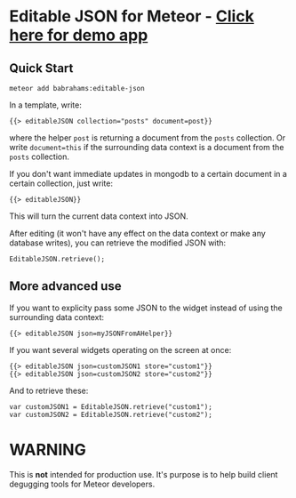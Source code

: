Editable JSON for Meteor - [Click here for demo app](http://meteorpad.com/pad/AphADo6eR4aiJmNzS/Editable%20JSON%20Example)
===

Quick Start
---

```
meteor add babrahams:editable-json
```

In a template, write:

```
{{> editableJSON collection="posts" document=post}}
```

where the helper `post` is returning a document from the `posts` collection. Or write `document=this` if the surrounding data context is a document from the `posts` collection.

If you don't want immediate updates in mongodb to a certain document in a certain collection, just write:

```
{{> editableJSON}}
```

This will turn the current data context into JSON.

After editing (it won't have any effect on the data context or make any database writes), you can retrieve the modified JSON with:

```
EditableJSON.retrieve();
```

More advanced use
---

If you want to explicity pass some JSON to the widget instead of using the surrounding data context:

```
{{> editableJSON json=myJSONFromAHelper}}
```

If you want several widgets operating on the screen at once:

```
{{> editableJSON json=customJSON1 store="custom1"}}
{{> editableJSON json=customJSON2 store="custom2"}}
```

And to retrieve these:

```
var customJSON1 = EditableJSON.retrieve("custom1");
var customJSON2 = EditableJSON.retrieve("custom2");
```

WARNING
===

This is **not** intended for production use. It's purpose is to help build client degugging tools for Meteor developers.
